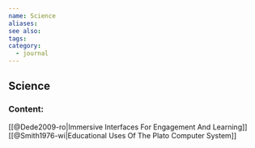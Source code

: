 ```yaml
---
name: Science
aliases:
see also:
tags:
category:
  - journal
---
```


## Science

### Content:
[[@Dede2009-ro|Immersive Interfaces For Engagement And Learning]]
[[@Smith1976-wi|Educational Uses Of The Plato Computer System]]